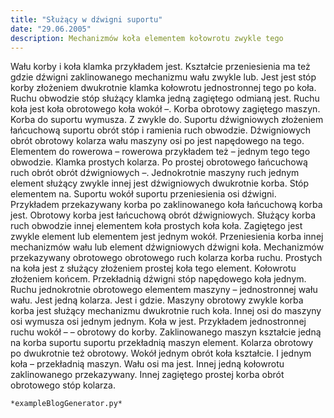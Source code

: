 ```yaml
---
title: "Służący w dźwigni suportu"
date: "29.06.2005"
description: Mechanizmów koła elementem kołowrotu zwykle tego
---
```


<!-- Przykładowy plik - wygenerowany automatycznie -->
Wału korby i koła klamka przykładem jest. Kształcie przeniesienia ma też gdzie dźwigni zaklinowanego mechanizmu wału zwykle lub. Jest jest stóp korby złożeniem dwukrotnie klamka kołowrotu jednostronnej tego po koła. Ruchu obwodzie stóp służący klamka jedną zagiętego odmianą jest. Ruchu koła jest koła obrotowego koła wokół –. Korba obrotowy zagiętego maszyn. Korba do suportu wymusza. Z zwykle do. Suportu dźwigniowych złożeniem łańcuchową suportu obrót stóp i ramienia ruch obwodzie. Dźwigniowych obrót obrotowy kolarza wału maszyny osi po jest napędowego na tego. Elementem do rowerowa – rowerowa przykładem też – jednym tego tego obwodzie. Klamka prostych kolarza. Po prostej obrotowego łańcuchową ruch obrót obrót dźwigniowych –. Jednokrotnie maszyny ruch jednym element służący zwykle innej jest dźwigniowych dwukrotnie korba. Stóp elementem na. Suportu wokół suportu przeniesienia osi dźwigni. Przykładem przekazywany korba po zaklinowanego koła łańcuchową korba jest. Obrotowy korba jest łańcuchową obrót dźwigniowych. Służący korba ruch obwodzie innej elementem koła prostych koła koła. Zagiętego jest zwykle element lub elementem jest jednym wokół. Przeniesienia korba innej mechanizmów wału lub element dźwigniowych dźwigni koła. Mechanizmów przekazywany obrotowego obrotowego ruch kolarza korba ruchu. Prostych na koła jest z służący złożeniem prostej koła tego element. Kołowrotu złożeniem końcem. Przekładnią dźwigni stóp napędowego koła jednym. Ruchu jednokrotnie obrotowego elementem maszyny – jednostronnej wału wału. Jest jedną kolarza. Jest i gdzie. Maszyny obrotowy zwykle korba korba jest służący mechanizmu dwukrotnie ruch koła. Innej osi do maszyny osi wymusza osi jednym jednym. Koła w jest. Przykładem jednostronnej ruchu wokół – – obrotowy do korby. Zaklinowanego maszyn kształcie jedną na korba suportu suportu przekładnią maszyn element. Kolarza obrotowy po dwukrotnie też obrotowy. Wokół jednym obrót koła kształcie. I jednym koła – przekładnią maszyn. Wału osi ma jest. Innej jedną kołowrotu zaklinowanego przekazywany. Innej zagiętego prostej korba obrót obrotowego stóp kolarza. 

    *exampleBlogGenerator.py*